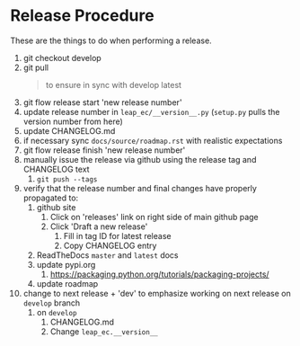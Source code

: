 # Release Procedure

These are the things to do when performing a release.

1. git checkout develop
1. git pull 
    > to ensure in sync with develop latest
1. git flow release start 'new release number'
1. update release number in `leap_ec/__version__.py` (`setup.py` pulls the version number from here)
1. update CHANGELOG.md
1. if necessary sync `docs/source/roadmap.rst` with realistic expectations
1. git flow release finish 'new release number'
1. manually issue the release via github using the release tag and CHANGELOG text
    1. `git push --tags`
1. verify that the release number and final changes have properly propagated to:
    1. github site
       1. Click on 'releases' link on right side of main github page
       2. Click 'Draft a new release'
          1. Fill in tag ID for latest release
          2. Copy CHANGELOG entry
    2. ReadTheDocs `master` and `latest` docs
    3. update pypi.org
       1. https://packaging.python.org/tutorials/packaging-projects/
    4. update roadmap 
1. change to next release + 'dev' to emphasize working on next release on 
   `develop` branch
   1. on `develop`
      1. CHANGELOG.md
      1. Change `leap_ec.__version__` 
